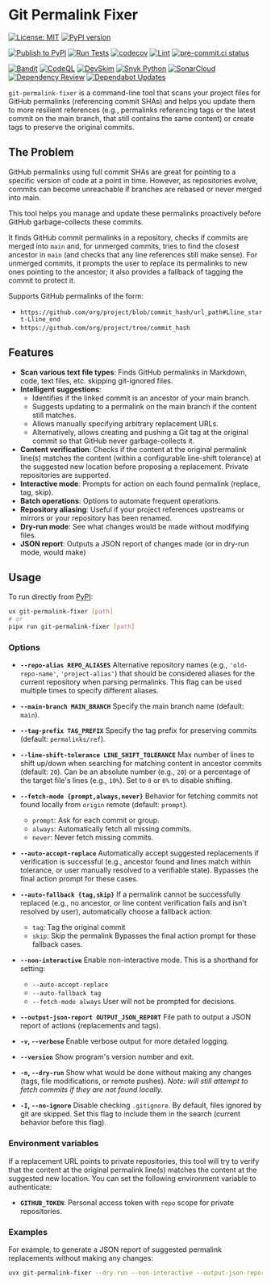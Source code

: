 # Git Permalink Fixer

[![License: MIT](https://img.shields.io/badge/License-MIT-yellow.svg)](https://opensource.org/licenses/MIT)
[![PyPI version](https://badge.fury.io/py/git-permalink-fixer.svg?1)](https://badge.fury.io/py/git-permalink-fixer)

[![Publish to PyPI](https://github.com/huyz/git-permalink-fixer/actions/workflows/publish.yml/badge.svg)](https://github.com/huyz/git-permalink-fixer/actions/workflows/publish.yml)
[![Run Tests](https://github.com/huyz/git-permalink-fixer/actions/workflows/test.yml/badge.svg)](https://github.com/huyz/git-permalink-fixer/actions/workflows/test.yml)
[![codecov](https://img.shields.io/codecov/c/github/huyz/git-permalink-fixer?2)](https://codecov.io/gh/huyz/git-permalink-fixer)
[![Lint](https://github.com/huyz/git-permalink-fixer/actions/workflows/lint.yml/badge.svg)](https://github.com/huyz/git-permalink-fixer/actions/workflows/lint.yml)
[![pre-commit.ci status](https://results.pre-commit.ci/badge/github/huyz/git-permalink-fixer/main.svg)](https://results.pre-commit.ci/latest/github/huyz/git-permalink-fixer/main)

[![Bandit](https://github.com/huyz/git-permalink-fixer/actions/workflows/bandit.yml/badge.svg)](https://github.com/huyz/git-permalink-fixer/actions/workflows/bandit.yml)
[![CodeQL](https://github.com/huyz/git-permalink-fixer/actions/workflows/github-code-scanning/codeql/badge.svg)](https://github.com/huyz/git-permalink-fixer/actions/workflows/github-code-scanning/codeql)
[![DevSkim](https://github.com/huyz/git-permalink-fixer/actions/workflows/devskim.yml/badge.svg)](https://github.com/huyz/git-permalink-fixer/actions/workflows/devskim.yml)
[![Snyk Python](https://github.com/huyz/git-permalink-fixer/actions/workflows/snyk-python.yml/badge.svg)](https://github.com/huyz/git-permalink-fixer/actions/workflows/snyk-python.yml)
[![SonarCloud](https://github.com/huyz/git-permalink-fixer/actions/workflows/sonarcloud.yml/badge.svg)](https://github.com/huyz/git-permalink-fixer/actions/workflows/sonarcloud.yml)
[![Dependency Review](https://github.com/huyz/git-permalink-fixer/actions/workflows/dependency-review.yml/badge.svg)](https://github.com/huyz/git-permalink-fixer/actions/workflows/dependency-review.yml)
[![Dependabot Updates](https://github.com/huyz/git-permalink-fixer/actions/workflows/dependabot/dependabot-updates/badge.svg)](https://github.com/huyz/git-permalink-fixer/actions/workflows/dependabot/dependabot-updates)

`git-permalink-fixer` is a command-line tool that scans your project files for GitHub permalinks (referencing commit
SHAs) and helps you update them to more resilient references (e.g., permalinks referencing tags or the latest commit on
the main branch, that still contains the same content) or create tags to preserve the original commits.

## The Problem

GitHub permalinks using full commit SHAs are great for pointing to a specific version of code at a point in time.
However, as repositories evolve, commits can become unreachable if branches are rebased or never merged into main.

This tool helps you manage and update these permalinks proactively before GitHub garbage-collects these commits.

It finds GitHub commit permalinks in a repository, checks if commits are merged into `main` and, for
unmerged commits, tries to find the closest ancestor in `main` (and checks that any line references
still make sense).
For unmerged commits, it prompts the user to replace its permalinks to new ones pointing to the
ancestor; it also provides a fallback of tagging the commit to protect it.

Supports GitHub permalinks of the form:
- `https://github.com/org/project/blob/commit_hash/url_path#Lline_start-Lline_end`
- `https://github.com/org/project/tree/commit_hash`

## Features

- **Scan various text file types**: Finds GitHub permalinks in Markdown, code, text files, etc.
    skipping git-ignored files.
- **Intelligent suggestions**:
  - Identifies if the linked commit is an ancestor of your main branch.
  - Suggests updating to a permalink on the main branch if the content still matches.
  - Allows manually specifying arbitrary replacement URLs.
  - Alternatively, allows creating and pushing a Git tag at the original commit so that GitHub never garbage-collects it.
- **Content verification**: Checks if the content at the original permalink line(s) matches the content (within a
    configurable line-shift tolerance) at the suggested new location before proposing a replacement. Private
    repositories are supported.
- **Interactive mode**: Prompts for action on each found permalink (replace, tag, skip).
- **Batch operations**: Options to automate frequent operations.
- **Repository aliasing**: Useful if your project references upstreams or mirrors or your repository has been renamed.
- **Dry-run mode**: See what changes would be made without modifying files.
- **JSON report**: Outputs a JSON report of changes made (or in dry-run mode, would make)

## Usage

To run directly from [PyPI](https://pypi.org/project/git-permalink-fixer/):

```bash
ux git-permalink-fixer [path]
# or
pipx run git-permalink-fixer [path]
```

### Options

- **`--repo-alias REPO_ALIASES`**
    Alternative repository names (e.g., `'old-repo-name'`, `'project-alias'`) that should be considered aliases for the current repository when parsing permalinks.
    This flag can be used multiple times to specify different aliases.

- **`--main-branch MAIN_BRANCH`**
    Specify the main branch name (default: `main`).

- **`--tag-prefix TAG_PREFIX`**
    Specify the tag prefix for preserving commits (default: `permalinks/ref`).

- **`--line-shift-tolerance LINE_SHIFT_TOLERANCE`**
    Max number of lines to shift up/down when searching for matching content in ancestor commits (default: `20`).
    Can be an absolute number (e.g., `20`) or a percentage of the target file's lines (e.g., `10%`).
    Set to `0` or `0%` to disable shifting.

- **`--fetch-mode {prompt,always,never}`**
    Behavior for fetching commits not found locally from `origin` remote (default: `prompt`).
    - `prompt`: Ask for each commit or group.
    - `always`: Automatically fetch all missing commits.
    - `never`: Never fetch missing commits.

- **`--auto-accept-replace`**
    Automatically accept suggested replacements if verification is successful (e.g., ancestor found and lines match within tolerance, or user manually resolved to a verifiable state).
    Bypasses the final action prompt for these cases.

- **`--auto-fallback {tag,skip}`**
    If a permalink cannot be successfully replaced (e.g., no ancestor, or line content verification fails and isn't resolved by user), automatically choose a fallback action:
    - `tag`: Tag the original commit
    - `skip`: Skip the permalink
    Bypasses the final action prompt for these fallback cases.

- **`--non-interactive`**
    Enable non-interactive mode. This is a shorthand for setting:
    - `--auto-accept-replace`
    - `--auto-fallback tag`
    - `--fetch-mode always`
    User will not be prompted for decisions.

- **`--output-json-report OUTPUT_JSON_REPORT`**
    File path to output a JSON report of actions (replacements and tags).

- **`-v`, `--verbose`**
    Enable verbose output for more detailed logging.

- **`--version`**
    Show program's version number and exit.

- **`-n`, `--dry-run`**
    Show what would be done without making any changes (tags, file modifications, or remote pushes).
    *Note: will still attempt to fetch commits if they are not found locally.*

- **`-I`, `--no-ignore`**
    Disable checking `.gitignore`. By default, files ignored by git are skipped.
    Set this flag to include them in the search (current behavior before this flag).

### Environment variables

If a replacement URL points to private repositories, this tool will try to verify that the content at the original
permalink line(s) matches the content at the suggested new location.
You can set the following environment variable to authenticate:

- **`GITHUB_TOKEN`**: Personal access token with `repo` scope for private repositories.

### Examples

For example, to generate a JSON report of suggested permalink replacements without making any changes:

```bash
uvx git-permalink-fixer --dry-run --non-interactive --output-json-report $(date -I).permalinks-to-replace.json --line-shift-tolerance '10%' $REPO_PATH
```
